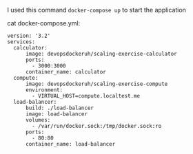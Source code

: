 I used this command `docker-compose up` to start the application

cat docker-compose.yml:

```
version: '3.2'
services:
  calculator:
      image: devopsdockeruh/scaling-exercise-calculator
      ports:
        - 3000:3000
      container_name: calculator
  compute:
      image: devopsdockeruh/scaling-exercise-compute
      environment:
        - VIRTUAL_HOST=compute.localtest.me
  load-balancer:
      build: ./load-balancer
      image: load-balancer
      volumes: 
        - /var/run/docker.sock:/tmp/docker.sock:ro
      ports:
        - 80:80
      container_name: load-balancer

```
